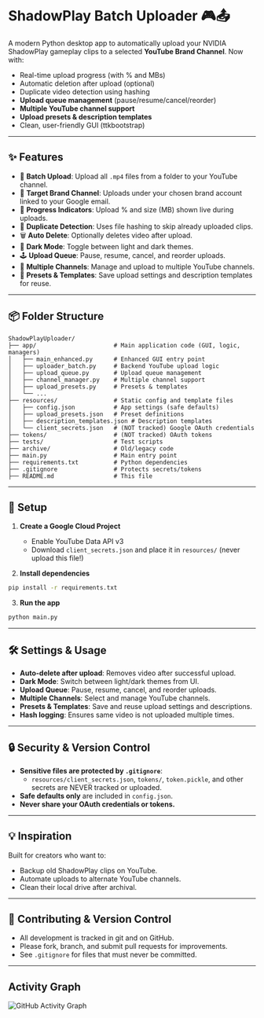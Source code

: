 # ShadowPlay Batch Uploader 🎮📤

A modern Python desktop app to automatically upload your NVIDIA ShadowPlay gameplay clips to a selected **YouTube Brand Channel**. Now with:
- Real-time upload progress (with % and MBs)
- Automatic deletion after upload (optional)
- Duplicate video detection using hashing
- **Upload queue management** (pause/resume/cancel/reorder)
- **Multiple YouTube channel support**
- **Upload presets & description templates**
- Clean, user-friendly GUI (ttkbootstrap)

---

## ✨ Features

- 🔄 **Batch Upload**: Upload all `.mp4` files from a folder to your YouTube channel.
- 🎯 **Target Brand Channel**: Uploads under your chosen brand account linked to your Google email.
- 🚀 **Progress Indicators**: Upload % and size (MB) shown live during uploads.
- 🧠 **Duplicate Detection**: Uses file hashing to skip already uploaded clips.
- 🗑️ **Auto Delete**: Optionally deletes video after upload.
- 🌙 **Dark Mode**: Toggle between light and dark themes.
- 🕹️ **Upload Queue**: Pause, resume, cancel, and reorder uploads.
- 👥 **Multiple Channels**: Manage and upload to multiple YouTube channels.
- 📝 **Presets & Templates**: Save upload settings and description templates for reuse.

---

## 📦 Folder Structure

```
ShadowPlayUploader/
├── app/                      # Main application code (GUI, logic, managers)
│   ├── main_enhanced.py      # Enhanced GUI entry point
│   ├── uploader_batch.py     # Backend YouTube upload logic
│   ├── upload_queue.py       # Upload queue management
│   ├── channel_manager.py    # Multiple channel support
│   ├── upload_presets.py     # Presets & templates
│   └── ...
├── resources/                # Static config and template files
│   ├── config.json           # App settings (safe defaults)
│   ├── upload_presets.json   # Preset definitions
│   ├── description_templates.json # Description templates
│   └── client_secrets.json   # (NOT tracked) Google OAuth credentials
├── tokens/                   # (NOT tracked) OAuth tokens
├── tests/                    # Test scripts
├── archive/                  # Old/legacy code
├── main.py                   # Main entry point
├── requirements.txt          # Python dependencies
├── .gitignore                # Protects secrets/tokens
├── README.md                 # This file
```

---

## 🔧 Setup

1. **Create a Google Cloud Project**  
   - Enable YouTube Data API v3  
   - Download `client_secrets.json` and place it in `resources/` (never upload this file!)

2. **Install dependencies**
```bash
pip install -r requirements.txt
```

3. **Run the app**
```bash
python main.py
```

---

## 🛠 Settings & Usage

- **Auto-delete after upload**: Removes video after successful upload.
- **Dark Mode**: Switch between light/dark themes from UI.
- **Upload Queue**: Pause, resume, cancel, and reorder uploads.
- **Multiple Channels**: Select and manage YouTube channels.
- **Presets & Templates**: Save and reuse upload settings and descriptions.
- **Hash logging**: Ensures same video is not uploaded multiple times.

---

## 🔒 Security & Version Control

- **Sensitive files are protected by `.gitignore`**:
  - `resources/client_secrets.json`, `tokens/`, `token.pickle`, and other secrets are NEVER tracked or uploaded.
- **Safe defaults only** are included in `config.json`.
- **Never share your OAuth credentials or tokens.**

---

## 💡 Inspiration

Built for creators who want to:
- Backup old ShadowPlay clips on YouTube.
- Automate uploads to alternate YouTube channels.
- Clean their local drive after archival.

---

## 🤝 Contributing & Version Control

- All development is tracked in git and on GitHub.
- Please fork, branch, and submit pull requests for improvements.
- See `.gitignore` for files that must never be committed.

---

## Activity Graph

![GitHub Activity Graph](https://github-readme-activity-graph.cyclic.app/graph?username=diluteoxygen&repo=ShadowPlayUploader&theme=github-compact)


